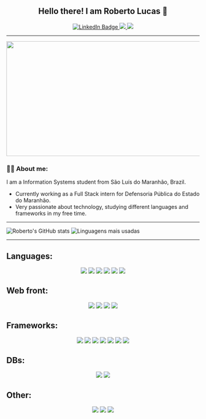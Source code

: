 <!--
**robspereira/robspereira** is a ✨ _special_ ✨ repository because its `README.md` (this file) appears on your GitHub profile.

Here are some ideas to get you started:

- 🔭 I’m currently working on ...
- 🌱 I’m currently learning ...
- 👯 I’m looking to collaborate on ...
- 🤔 I’m looking for help with ...
- 💬 Ask me about ...
- 📫 How to reach me: ...
- 😄 Pronouns: ...
- ⚡ Fun fact: ...
-->
<div id = "badges" align = "center">
  <h2> Hello there! I am Roberto Lucas 👋</h2>
  <a href="https://www.linkedin.com/in/roberto-lucas-561a53229/">
    <img src="https://img.shields.io/badge/LinkedIn-blue?style=for-the-badge&logo=linkedin&logoColor=white" alt="LinkedIn Badge"/>
  </a>
  <a href="https://www.instagram.com/lucas_rllp">
    <img src="https://img.shields.io/badge/Instagram-730F8A?style=for-the-badge&logo=instagram&logoColor=white"/>
  </a>
  <a href="mailto:luc.roberto.p@gmail.com">
    <img src="https://img.shields.io/badge/Gmail-D14836?style=for-the-badge&logo=gmail&logoColor=white"/>
  </a>
</div>

---
<div align = "center">
  <img src = "https://i.imgur.com/IlYfpdB.gif" width = "600" height = "300">
</div>

### 👨‍💻 About me:

I am a Information Systems student from São Luís do Maranhão, Brazil.

- Currently working as a Full Stack intern for Defensoria Pública do Estado do Maranhão.
- Very passionate about technology, studying different languages and frameworks in my free time.

---

![Roberto's GitHub stats](https://github-readme-stats.vercel.app/api?username=robspereira&show_icons=true&count_private=true&theme=radical)
![Linguagens mais usadas](https://github-readme-stats.vercel.app/api/top-langs/?username=robspereira&layout=compact&langs_count=8&theme=radical)

---

Languages:
---
<div align = "center">
  <img src = "https://img.shields.io/badge/JavaScript-323330?style=for-the-badge&logo=javascript&logoColor=F7DF1E"/>
  <img src = "https://img.shields.io/badge/TypeScript-007ACC?style=for-the-badge&logo=typescript&logoColor=white"/>
  <img src = "https://img.shields.io/badge/Python-14354C?style=for-the-badge&logo=python&logoColor=white"/>
  <img src = "https://img.shields.io/badge/C-00599C?style=for-the-badge&logo=c&logoColor=white"/>
  <img src = "https://img.shields.io/badge/Java-ED8B00?style=for-the-badge&logo=openjdk&logoColor=white"/>
  <img src = "https://img.shields.io/badge/PHP-777BB4?style=for-the-badge&logo=php&logoColor=white"/>
</div>



Web front:
---
<div align = "center">
  <img src = "https://img.shields.io/badge/HTML5-E34F26?style=for-the-badge&logo=html5&logoColor=white">
  <img src = "https://img.shields.io/badge/CSS3-1572B6?style=for-the-badge&logo=css3&logoColor=white">
  <img src = "https://img.shields.io/badge/Tailwind_CSS-38B2AC?style=for-the-badge&logo=tailwind-css&logoColor=white">
  <img src = "https://img.shields.io/badge/Bootstrap-563D7C?style=for-the-badge&logo=bootstrap&logoColor=white">
</div>


Frameworks:
---
<div align = "center">
  <img src = "https://img.shields.io/badge/Spring-6DB33F?style=for-the-badge&logo=spring&logoColor=white"/>
  <img src = "https://img.shields.io/badge/Angular-DD0031?style=for-the-badge&logo=angular&logoColor=white"/>
  <img src = "https://img.shields.io/badge/AngularJS-E23237?style=for-the-badge&logo=angularjs&logoColor=white"/>
  <img src = "https://img.shields.io/badge/React-20232A?style=for-the-badge&logo=react&logoColor=61DAFB"/>
  <img src = "https://img.shields.io/badge/React_Native-20232A?style=for-the-badge&logo=react&logoColor=61DAFB"/>
  <img src = "https://img.shields.io/badge/Laravel-FF2D20?style=for-the-badge&logo=laravel&logoColor=white"/>
  <img src = "https://img.shields.io/badge/Django-092E20?style=for-the-badge&logo=django&logoColor=green"/>
  
</div>


DBs:
---
<div align = "center">
  <img src = "https://img.shields.io/badge/MySQL-00000F?style=for-the-badge&logo=mysql&logoColor=white"/>
  <img src = "https://img.shields.io/badge/PostgreSQL-316192?style=for-the-badge&logo=postgresql&logoColor=white"/>
</div>


Other:
---
<div align = "center">
  <img src = "https://img.shields.io/badge/Notion-000000?style=for-the-badge&logo=notion&logoColor=white"/>
  <img src = "https://img.shields.io/badge/Linux-FCC624?style=for-the-badge&logo=linux&logoColor=black"/>
  <img src = "https://img.shields.io/badge/GIT-E44C30?style=for-the-badge&logo=git&logoColor=white"/>
</div>
